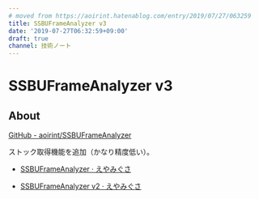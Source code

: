```yaml
---
# moved from https://aoirint.hatenablog.com/entry/2019/07/27/063259
title: SSBUFrameAnalyzer v3
date: '2019-07-27T06:32:59+09:00'
draft: true
channel: 技術ノート
---
```

# SSBUFrameAnalyzer v3

## About

[GitHub - aoirint/SSBUFrameAnalyzer](https://github.com/aoirint/SSBUFrameAnalyzer)

ストック取得機能を追加（かなり精度低い）。

- [SSBUFrameAnalyzer · えやみぐさ](https://blog.aoirint.com/entry/2019/ssbuframeanalyzer/)

- [SSBUFrameAnalyzer v2 · えやみぐさ](https://blog.aoirint.com/entry/2019/ssbuframeanalyzer_v2/)
